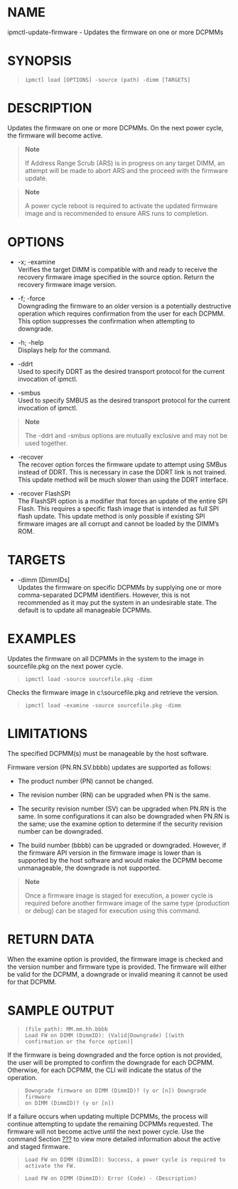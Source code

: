 # NAME

ipmctl-update-firmware - Updates the firmware on one or more DCPMMs

# SYNOPSIS

> 
> 
>     ipmctl load [OPTIONS] -source (path) -dimm [TARGETS]

# DESCRIPTION

Updates the firmware on one or more DCPMMs. On the next power cycle, the
firmware will become active.

> **Note**
> 
> If Address Range Scrub (ARS) is in progress on any target DIMM, an
> attempt will be made to abort ARS and the proceed with the firmware
> update.

> **Note**
> 
> A power cycle reboot is required to activate the updated firmware
> image and is recommended to ensure ARS runs to completion.

# OPTIONS

  - \-x; -examine  
    Verifies the target DIMM is compatible with and ready to receive the
    recovery firmware image specified in the source option. Return the
    recovery firmware image version.

  - \-f; -force  
    Downgrading the firmware to an older version is a potentially
    destructive operation which requires confirmation from the user for
    each DCPMM. This option suppresses the confirmation when attempting
    to downgrade.

  - \-h; -help  
    Displays help for the command.

  - \-ddrt  
    Used to specify DDRT as the desired transport protocol for the
    current invocation of ipmctl.

  - \-smbus  
    Used to specify SMBUS as the desired transport protocol for the
    current invocation of ipmctl.

> **Note**
> 
> The -ddrt and -smbus options are mutually exclusive and may not be
> used together.

  - \-recover  
    The recover option forces the firmware update to attempt using SMBus
    instead of DDRT. This is necessary in case the DDRT link is not
    trained. This update method will be much slower than using the DDRT
    interface.

  - \-recover FlashSPI  
    The FlashSPI option is a modifier that forces an update of the
    entire SPI Flash. This requires a specific flash image that is
    intended as full SPI flash update. This update method is only
    possible if existing SPI firmware images are all corrupt and cannot
    be loaded by the DIMM’s ROM.

# TARGETS

  - \-dimm \[DimmIDs\]  
    Updates the firmware on specific DCPMMs by supplying one or more
    comma-separated DCPMM identifiers. However, this is not recommended
    as it may put the system in an undesirable state. The default is to
    update all manageable DCPMMs.

# EXAMPLES

Updates the firmware on all DCPMMs in the system to the image in
sourcefile.pkg on the next power cycle.

> 
> 
>     ipmctl load -source sourcefile.pkg -dimm

Checks the firmware image in c:\\sourcefile.pkg and retrieve the
version.

> 
> 
>     ipmctl load -examine -source sourcefile.pkg -dimm

# LIMITATIONS

The specified DCPMM(s) must be manageable by the host software.

Firmware version (PN.RN.SV.bbbb) updates are supported as follows:

  - The product number (PN) cannot be changed.

  - The revision number (RN) can be upgraded when PN is the same.

  - The security revision number (SV) can be upgraded when PN.RN is the
    same. In some configurations it can also be downgraded when PN.RN is
    the same; use the examine option to determine if the security
    revision number can be downgraded.

  - The build number (bbbb) can be upgraded or downgraded. However, if
    the firmware API version in the firmware image is lower than is
    supported by the host software and would make the DCPMM become
    unmanageable, the downgrade is not supported.

> **Note**
> 
> Once a firmware image is staged for execution, a power cycle is
> required before another firmware image of the same type (production or
> debug) can be staged for execution using this command.

# RETURN DATA

When the examine option is provided, the firmware image is checked and
the version number and firmware type is provided. The firmware will
either be valid for the DCPMM, a downgrade or invalid meaning it cannot
be used for that DCPMM.

# SAMPLE OUTPUT

> 
> 
>     (file path): MM.mm.hh.bbbb
>     Load FW on DIMM (DimmID): (Valid|Downgrade) [(with
>     confirmation or the force option)]

If the firmware is being downgraded and the force option is not
provided, the user will be prompted to confirm the downgrade for each
DCPMM. Otherwise, for each DCPMM, the CLI will indicate the status of
the operation.

> 
> 
>     Downgrade firmware on DIMM (DimmID)? (y or [n]) Downgrade firmware
>     on DIMM (DimmID)? (y or [n])

If a failure occurs when updating multiple DCPMMs, the process will
continue attempting to update the remaining DCPMMs requested. The
firmware will not become active until the next power cycle. Use the
command Section [???](#Show%20Device%20Firmware) to view more detailed
information about the active and staged firmware.

> 
> 
>     Load FW on DIMM (DimmID): Success, a power cycle is required to
>     activate the FW.

> 
> 
>     Load FW on DIMM (DimmID): Error (Code) - (Description)
